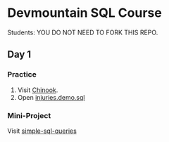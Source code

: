 # Devmountain SQL Course

Students: YOU DO NOT NEED TO FORK THIS REPO.

## Day 1

### Practice

1. Visit [Chinook](http://jxs.me/chinook-web/).
2. Open [injuries.demo.sql](https://github.com/kendagriff/sql-course/blob/master/injuries.demo.sql)

### Mini-Project

Visit [simple-sql-queries](https://github.com/kendagriff/simple-sql-queries)
